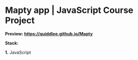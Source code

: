 # Mapty app | JavaScript Course Project

**Preview: https://quiddlee.github.io/Mapty**

**Stack:**

**1.** JavaScript
